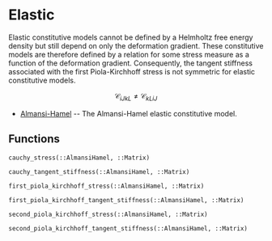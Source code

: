 # Elastic

Elastic constitutive models cannot be defined by a Helmholtz free energy density but still depend on only the deformation gradient.
These constitutive models are therefore defined by a relation for some stress measure as a function of the deformation gradient.
Consequently, the tangent stiffness associated with the first Piola-Kirchhoff stress is not symmetric for elastic constitutive models.

```math
\mathcal{C}_{iJkL} \neq \mathcal{C}_{kLiJ}
```

* [Almansi-Hamel](elastic/almansi_hamel.md) -- The Almansi-Hamel elastic constitutive model.

## Functions

```@docs
cauchy_stress(::AlmansiHamel, ::Matrix)
```

```@docs
cauchy_tangent_stiffness(::AlmansiHamel, ::Matrix)
```

```@docs
first_piola_kirchhoff_stress(::AlmansiHamel, ::Matrix)
```

```@docs
first_piola_kirchhoff_tangent_stiffness(::AlmansiHamel, ::Matrix)
```

```@docs
second_piola_kirchhoff_stress(::AlmansiHamel, ::Matrix)
```

```@docs
second_piola_kirchhoff_tangent_stiffness(::AlmansiHamel, ::Matrix)
```